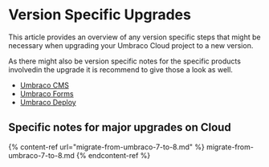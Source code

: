 # Version Specific Upgrades

This article provides an overview of any version specific steps that might be necessary when upgrading your Umbraco Cloud project to a new version.

As there might also be version specific notes for the specific products involvedin the upgrade it is recommend to give those a look as well.

* [Umbraco CMS](https://docs.umbraco.com/umbraco-cms/fundamentals/setup/upgrading/version-specific)
* [Umbraco Forms](https://docs.umbraco.com/umbraco-forms/installation/version-specific)
* [Umbraco Deploy](https://docs.umbraco.com/umbraco-deploy/upgrading/version-specific)

## Specific notes for major upgrades on Cloud

{% content-ref url="migrate-from-umbraco-7-to-8.md" %} migrate-from-umbraco-7-to-8.md {% endcontent-ref %}
